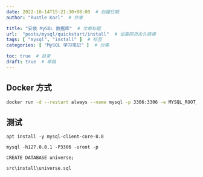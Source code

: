 ```yaml
---
date: 2022-10-14T15:21:30+08:00  # 创建日期
author: "Rustle Karl"  # 作者

title: "安装 MySQL 数据库"  # 文章标题
url:  "posts/mysql/quickstart/install"  # 设置网页永久链接
tags: [ "mysql", "install" ]  # 标签
categories: [ "MySQL 学习笔记" ]  # 分类

toc: true  # 目录
draft: true  # 草稿
---
```


## Docker 方式

```bash
docker run -d --restart always --name mysql -p 3306:3306 -e MYSQL_ROOT_PASSWORD=password mysql
```

## 测试

```shell
apt install -y mysql-client-core-8.0
```

```shell
mysql -h127.0.0.1 -P3306 -uroot -p
```

```shell
CREATE DATABASE universe;
```

`src\install\universe.sql`
